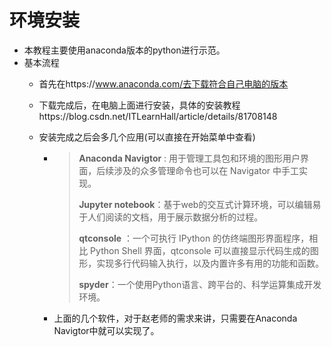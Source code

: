 # 环境安装

*  本教程主要使用anaconda版本的python进行示范。
* 基本流程
  * 首先在https://www.anaconda.com/去下载符合自己电脑的版本
  
  * 下载完成后，在电脑上面进行安装，具体的安装教程https://blog.csdn.net/ITLearnHall/article/details/81708148
  
  * 安装完成之后会多几个应用(可以直接在开始菜单中查看)
  
    * > **Anaconda Navigtor** : 用于管理工具包和环境的图形用户界面，后续涉及的众多管理命令也可以在 Navigator 中手工实现。
      >
      > **Jupyter notebook**：基于web的交互式计算环境，可以编辑易于人们阅读的文档，用于展示数据分析的过程。
      >
      > **qtconsole** ：一个可执行 IPython 的仿终端图形界面程序，相比 Python Shell 界面，qtconsole 可以直接显示代码生成的图形，实现多行代码输入执行，以及内置许多有用的功能和函数。
      >
      > **spyder**：一个使用Python语言、跨平台的、科学运算集成开发环境。
  
    * 上面的几个软件，对于赵老师的需求来讲，只需要在Anaconda Navigtor中就可以实现了。